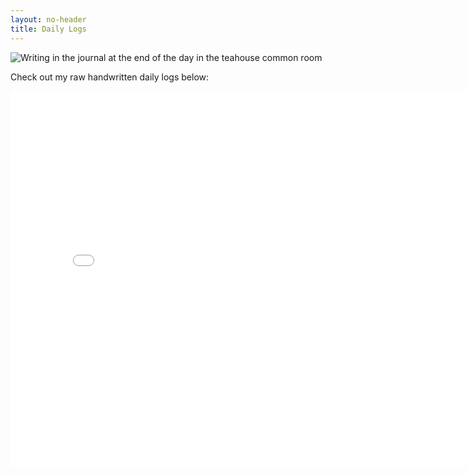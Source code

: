 ```yaml
---
layout: no-header
title: Daily Logs
---
```


![Writing in the journal at the end of the day in the teahouse common room](/images/dailylogs.jpg)

Check out my raw handwritten daily logs below:
<iframe src="/note_flipbook.html" width="800" height="600" style="border:none;"></iframe>

